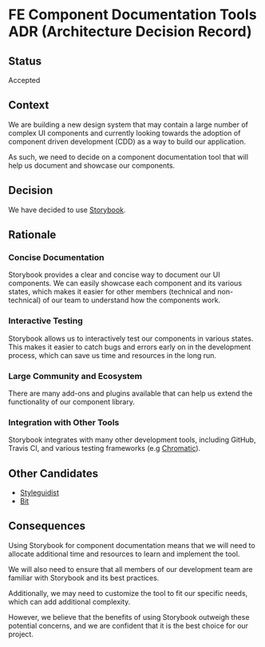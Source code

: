 # FE Component Documentation Tools ADR (Architecture Decision Record)

## Status

Accepted

## Context

We are building a new design system that may contain a large number of complex UI components and currently looking towards the adoption of component driven development (CDD) as a way to build our application. 

As such, we need to decide on a component documentation tool that will help us document and showcase our components.

## Decision

We have decided to use [Storybook](https://storybook.js.org).

## Rationale

### Concise Documentation

Storybook provides a clear and concise way to document our UI components. We can easily showcase each component and its various states, which makes it easier for other members (technical and non-technical) of our team to understand how the components work.

### Interactive Testing

Storybook allows us to interactively test our components in various states. This makes it easier to catch bugs and errors early on in the development process, which can save us time and resources in the long run.

### Large Community and Ecosystem

There are many add-ons and plugins available that can help us extend the functionality of our component library.

### Integration with Other Tools

Storybook integrates with many other development tools, including GitHub, Travis CI, and various testing frameworks (e.g [Chromatic](https://www.chromatic.com)).

## Other Candidates

- [Styleguidist](https://react-styleguidist.js.org)
- [Bit](https://bit.dev)

## Consequences

Using Storybook for component documentation means that we will need to allocate additional time and resources to learn and implement the tool. 

We will also need to ensure that all members of our development team are familiar with Storybook and its best practices. 

Additionally, we may need to customize the tool to fit our specific needs, which can add additional complexity. 

However, we believe that the benefits of using Storybook outweigh these potential concerns, and we are confident that it is the best choice for our project.

